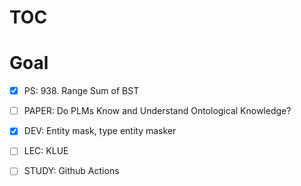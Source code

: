 # TOC

# Goal

- [x] PS: 938. Range Sum of BST
- [ ] PAPER: Do PLMs Know and Understand Ontological Knowledge?	
- [x] DEV: Entity mask, type entity masker
- [ ] LEC: KLUE
- [ ] STUDY: Github Actions

